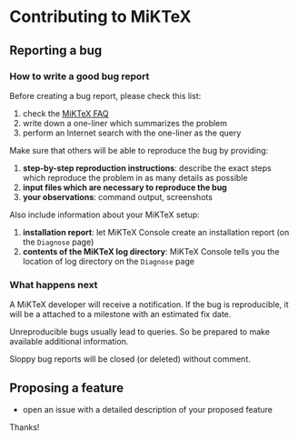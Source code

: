 # Contributing to MiKTeX

## Reporting a bug

### How to write a good bug report

Before creating a bug report, please check this list:

1. check the [MiKTeX FAQ](https://miktex.org/faq)
2. write down a one-liner which summarizes the problem
3. perform an Internet search with the one-liner as the query

Make sure that others will be able to reproduce the bug by providing:

1. **step-by-step reproduction instructions**:
  describe the exact steps which reproduce the problem in as many details
  as possible
2. **input files which are necessary to reproduce the bug**
3. **your observations**: command output, screenshots

Also include information about your MiKTeX setup:

1. **installation report**: let MiKTeX Console create
  an installation report (on the `Diagnose` page)
2. **contents of the MiKTeX log directory**: MiKTeX Console tells
  you the location of log directory on the `Diagnose` page

### What happens next

A MiKTeX developer will receive a notification. If the bug is
reproducible, it will be a attached to a milestone with an estimated
fix date.

Unreproducible bugs usually lead to queries. So be prepared to make
available additional information.

Sloppy bug reports will be closed (or deleted) without comment.

## Proposing a feature

- open an issue with a detailed description of your proposed feature

Thanks!
